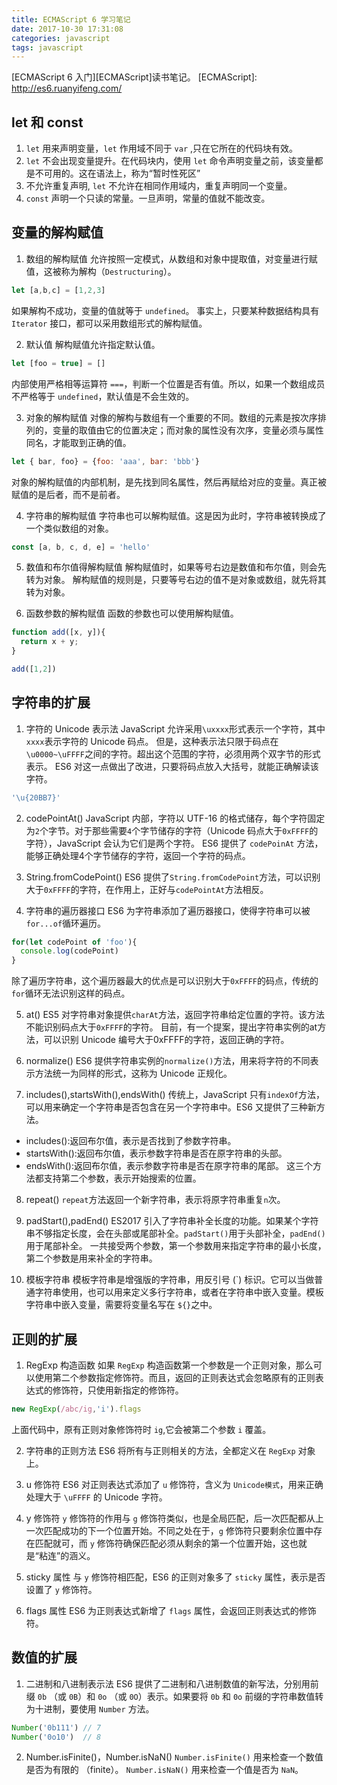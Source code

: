 ```yaml
---
title: ECMAScript 6 学习笔记
date: 2017-10-30 17:31:08
categories: javascript
tags: javascript
---
```


[ECMAScript 6 入门][ECMAScript]读书笔记。
[ECMAScript]: http://es6.ruanyifeng.com/
<!-- more -->

## let 和 const

1. `let` 用来声明变量，`let` 作用域不同于 `var` ,只在它所在的代码块有效。
2. `let` 不会出现变量提升。在代码块内，使用 `let` 命令声明变量之前，该变量都是不可用的。这在语法上，称为“暂时性死区”
3. 不允许重复声明, `let` 不允许在相同作用域内，重复声明同一个变量。
4. `const` 声明一个只读的常量。一旦声明，常量的值就不能改变。

## 变量的解构赋值

1. 数组的解构赋值
允许按照一定模式，从数组和对象中提取值，对变量进行赋值，这被称为解构（`Destructuring`）。
```javascript
let [a,b,c] = [1,2,3]
```
如果解构不成功，变量的值就等于 `undefined`。
事实上，只要某种数据结构具有 `Iterator` 接口，都可以采用数组形式的解构赋值。

2. 默认值
解构赋值允许指定默认值。
```javascript
let [foo = true] = []
```
内部使用严格相等运算符 `===`，判断一个位置是否有值。所以，如果一个数组成员不严格等于 `undefined`，默认值是不会生效的。

3. 对象的解构赋值
对像的解构与数组有一个重要的不同。数组的元素是按次序排列的，变量的取值由它的位置决定；而对象的属性没有次序，变量必须与属性同名，才能取到正确的值。
```javascript
let { bar, foo} = {foo: 'aaa', bar: 'bbb'}
```
对象的解构赋值的内部机制，是先找到同名属性，然后再赋给对应的变量。真正被赋值的是后者，而不是前者。

4. 字符串的解构赋值
字符串也可以解构赋值。这是因为此时，字符串被转换成了一个类似数组的对象。
```javascript
const [a, b, c, d, e] = 'hello'
```

5. 数值和布尔值得解构赋值
解构赋值时，如果等号右边是数值和布尔值，则会先转为对象。
解构赋值的规则是，只要等号右边的值不是对象或数组，就先将其转为对象。

6. 函数参数的解构赋值
函数的参数也可以使用解构赋值。
```javascript
function add([x, y]){
  return x + y;
}

add([1,2])
```

## 字符串的扩展

1. 字符的 Unicode 表示法
JavaScript 允许采用`\uxxxx`形式表示一个字符，其中`xxxx`表示字符的 Unicode 码点。
但是，这种表示法只限于码点在`\u0000~\uFFFF`之间的字符。超出这个范围的字符，必须用两个双字节的形式表示。
ES6 对这一点做出了改进，只要将码点放入大括号，就能正确解读该字符。
```javascript
'\u{20BB7}'
```

2. codePointAt()
JavaScript 内部，字符以 UTF-16 的格式储存，每个字符固定为`2`个字节。对于那些需要`4`个字节储存的字符（Unicode 码点大于`0xFFFF`的字符），JavaScript 会认为它们是两个字符。
ES6 提供了 `codePoinAt` 方法，能够正确处理4个字节储存的字符，返回一个字符的码点。

3. String.fromCodePoint()
ES6 提供了`String.fromCodePoint`方法，可以识别大于`0xFFFF`的字符，在作用上，正好与`codePointAt`方法相反。

4. 字符串的遍历器接口
ES6 为字符串添加了遍历器接口，使得字符串可以被`for...of`循环遍历。
```javascript
for(let codePoint of 'foo'){
  console.log(codePoint)
}
```
除了遍历字符串，这个遍历器最大的优点是可以识别大于`0xFFFF`的码点，传统的`for`循环无法识别这样的码点。

5. at()
ES5 对字符串对象提供`charAt`方法，返回字符串给定位置的字符。该方法不能识别码点大于`0xFFFF`的字符。
目前，有一个提案，提出字符串实例的at方法，可以识别 Unicode 编号大于0xFFFF的字符，返回正确的字符。

6. normalize()
ES6 提供字符串实例的`normalize()`方法，用来将字符的不同表示方法统一为同样的形式，这称为 Unicode 正规化。

7. includes(),startsWith(),endsWith()
传统上，JavaScript 只有`indexOf`方法，可以用来确定一个字符串是否包含在另一个字符串中。ES6 又提供了三种新方法。
  - includes():返回布尔值，表示是否找到了参数字符串。
  - startsWith():返回布尔值，表示参数字符串是否在原字符串的头部。
  - endsWith():返回布尔值，表示参数字符串是否在原字符串的尾部。
这三个方法都支持第二个参数，表示开始搜索的位置。

8. repeat()
`repeat`方法返回一个新字符串，表示将原字符串重复`n`次。

9. padStart(),padEnd()
ES2017 引入了字符串补全长度的功能。如果某个字符串不够指定长度，会在头部或尾部补全。`padStart()`用于头部补全，`padEnd()`用于尾部补全。
一共接受两个参数，第一个参数用来指定字符串的最小长度，第二个参数是用来补全的字符串。

10. 模板字符串
模板字符串是增强版的字符串，用反引号 (\`) 标识。它可以当做普通字符串使用，也可以用来定义多行字符串，或者在字符串中嵌入变量。模板字符串中嵌入变量，需要将变量名写在 `${}`之中。

## 正则的扩展
1. RegExp 构造函数
如果 `RegExp` 构造函数第一个参数是一个正则对象，那么可以使用第二个参数指定修饰符。而且，返回的正则表达式会忽略原有的正则表达式的修饰符，只使用新指定的修饰符。
```javascript
new RegExp(/abc/ig,'i').flags
```
上面代码中，原有正则对象修饰符时 `ig`,它会被第二个参数 `i` 覆盖。

2. 字符串的正则方法
ES6 将所有与正则相关的方法，全都定义在 `RegExp` 对象上。

3. u 修饰符
ES6 对正则表达式添加了 `u` 修饰符，含义为 `Unicode模式`，用来正确处理大于 `\uFFFF` 的 Unicode 字符。

4. y 修饰符
`y` 修饰符的作用与 `g` 修饰符类似，也是全局匹配，后一次匹配都从上一次匹配成功的下一个位置开始。不同之处在于，`g` 修饰符只要剩余位置中存在匹配就可，而 `y` 修饰符确保匹配必须从剩余的第一个位置开始，这也就是“粘连”的涵义。

5. sticky 属性
与 `y` 修饰符相匹配，ES6 的正则对象多了 `sticky` 属性，表示是否设置了 `y` 修饰符。

6. flags 属性
ES6 为正则表达式新增了 `flags` 属性，会返回正则表达式的修饰符。

## 数值的扩展
1. 二进制和八进制表示法
ES6 提供了二进制和八进制数值的新写法，分别用前缀 `0b` （或 `0B`）和 `0o` （或 `0O`）表示。如果要将 `0b` 和 `0o` 前缀的字符串数值转为十进制，要使用 `Number` 方法。
```javascript
Number('0b111') // 7
Number('0o10')  // 8
```

2. Number.isFinite()，Number.isNaN()
`Number.isFinite()` 用来检查一个数值是否为有限的 （finite）。
`Number.isNaN()` 用来检查一个值是否为 `NaN`。